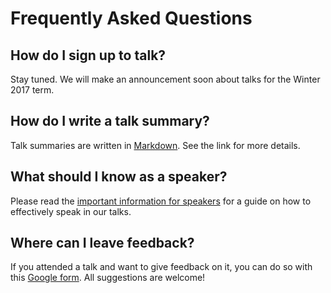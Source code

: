 # Frequently Asked Questions

## How do I sign up to talk?

Stay tuned. We will make an announcement soon about talks for the Winter 2017
term.

## How do I write a talk summary?

Talk summaries are written in [Markdown](/write-markdown). See the link
for more details.

## What should I know as a speaker?

Please read the [important information for speakers](/important-information)
for a guide on how to effectively speak in our talks.

## Where can I leave feedback?

If you attended a talk and want to give feedback on it, you can do so with this
[Google form](https://goo.gl/forms/t1GUAGhBGF6LtkFm1).  All suggestions are
welcome!
